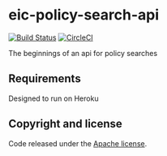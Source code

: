 eic-policy-search-api
=====================
[![Build Status](https://semaphoreci.com/api/v1/chauncey/eic-policy-search-api/branches/master/badge.svg)](https://semaphoreci.com/chauncey/eic-policy-search-api)  [![CircleCI](https://circleci.com/gh/chauncey/eic-policy-search-api.svg?style=svg)](https://circleci.com/gh/chauncey/eic-policy-search-api)

The beginnings of an api for policy searches

## Requirements

Designed to run on Heroku

## Copyright and license

Code released under the [Apache license](http://www.apache.org/licenses/LICENSE-2.0).
